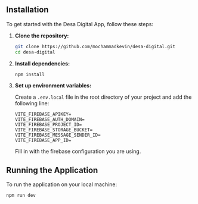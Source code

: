 ## Installation

To get started with the Desa Digital App, follow these steps:

1. **Clone the repository:**

    ```bash
    git clone https://github.com/mochammadkevin/desa-digital.git
    cd desa-digital
    ```

2. **Install dependencies:**

    ```bash
    npm install
    ```

3. **Set up environment variables:**

    Create a `.env.local` file in the root directory of your project and add the following line:

    ```
    VITE_FIREBASE_APIKEY=
    VITE_FIREBASE_AUTH_DOMAIN=
    VITE_FIREBASE_PROJECT_ID=
    VITE_FIREBASE_STORAGE_BUCKET=
    VITE_FIREBASE_MESSAGE_SENDER_ID=
    VITE_FIREBASE_APP_ID=
    ```

    Fill in with the firebase configuration you are using.

## Running the Application

To run the application on your local machine:

```bash
npm run dev
